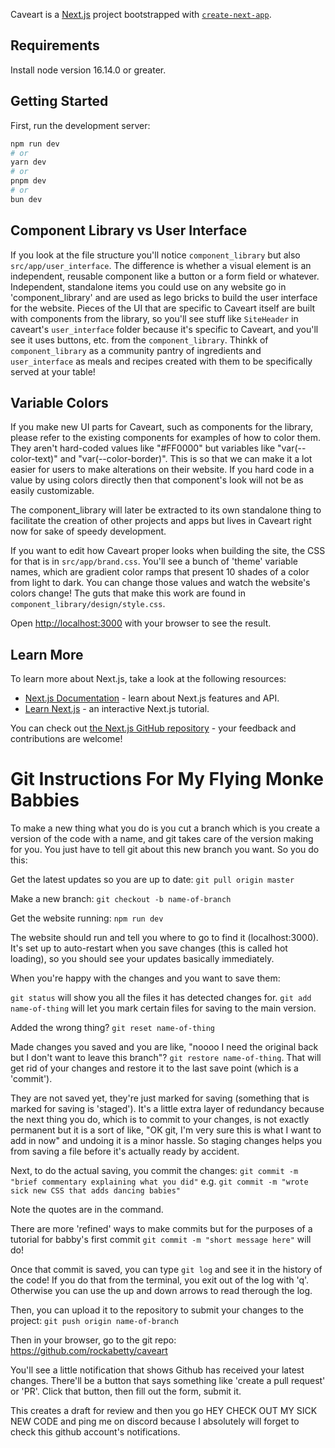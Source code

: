 Caveart is a [Next.js](https://nextjs.org/) project bootstrapped with [`create-next-app`](https://github.com/vercel/next.js/tree/canary/packages/create-next-app).

## Requirements
Install node version 16.14.0 or greater. 

## Getting Started
First, run the development server:

```bash
npm run dev
# or
yarn dev
# or
pnpm dev
# or
bun dev
```

## Component Library vs User Interface
If you look at the file structure you'll notice `component_library` but also `src/app/user_interface`.  The difference is whether a visual element is an independent, reusable component like a button or a form field or whatever.  Independent, standalone items you could use on any website go in 'component_library' and are used as lego bricks to build the user interface for the website.  Pieces of the UI that are specific to Caveart itself are built with components from the library, so you'll see stuff like `SiteHeader` in caveart's `user_interface` folder because it's specific to Caveart, and you'll see it uses buttons, etc. from the `component_library`.  Thinkk of `component_library` as a community pantry of ingredients and `user_interface` as meals and recipes created with them to be specifically served at your table!

## Variable Colors
If you make new UI parts for Caveart, such as components for the library, please refer to the existing components for examples of how to color them. They aren't hard-coded values like "#FF0000" but variables like "var(--color-text)" and "var(--color-border)". This is so that we can make it a lot easier for users to make alterations on their website. If you hard code in a value by using colors directly then that component's look will not be as easily customizable. 

The component_library will later be extracted to its own standalone thing to facilitate the creation of other projects and apps but lives in Caveart right now for sake of speedy development.

If you want to edit how Caveart proper looks when building the site, the CSS for that is in `src/app/brand.css`.  You'll see a bunch of 'theme' variable names, which are gradient color ramps that present 10 shades of a color from light to dark.  You can change those values and watch the website's colors change!  The guts that make this work are found in `component_library/design/style.css`.

Open [http://localhost:3000](http://localhost:3000) with your browser to see the result.

## Learn More

To learn more about Next.js, take a look at the following resources:

- [Next.js Documentation](https://nextjs.org/docs) - learn about Next.js features and API.
- [Learn Next.js](https://nextjs.org/learn) - an interactive Next.js tutorial.

You can check out [the Next.js GitHub repository](https://github.com/vercel/next.js/) - your feedback and contributions are welcome!


# Git Instructions For My Flying Monke Babbies 
To make a new thing what you do is you cut a branch which is you create a version of the code with a name, and git takes care of the version making for you. You just have to tell git about this new branch you want.  So you do this: 

Get the latest updates so you are up to date:
`git pull origin master`

Make a new branch:
`git checkout -b name-of-branch`

Get the website running:
`npm run dev` 

The website should run and tell you where to go to find it (localhost:3000).  It's set up to auto-restart when you save changes (this is called hot loading), so you should see your updates basically immediately. 

When you're happy with the changes and you want to save them:

`git status` will show you all the files it has detected changes for.
`git add name-of-thing` will let you mark certain files for saving to the main version.  

Added the wrong thing? 
`git reset name-of-thing`

Made changes you saved and you are like, "noooo I need the original back but I don't want to leave this branch"? 
`git restore name-of-thing`.  That will get rid of your changes and restore it to the last save point (which is a 'commit').

They are not saved yet, they're just marked for saving (something that is marked for saving is 'staged'). It's a little extra layer of redundancy because the next thing you do, which is to commit to your changes, is not exactly permanent but it is a sort of like, "OK git, I'm very sure this is what I want to add in now" and undoing it is a minor hassle.   So staging changes helps you from saving a file before it's actually ready by accident.

Next, to do the actual saving, you commit the changes:
`git commit -m "brief commentary explaining what you did"`
e.g. `git commit -m "wrote sick new CSS that adds dancing babies"`

Note the quotes are in the command.

There are more 'refined' ways to make commits but for the purposes of a tutorial for babby's first commit `git commit -m "short message here"` will do!

Once that commit is saved, you can type `git log` and see it in the history of the code!  If you do that from the terminal, you exit out of the log with 'q'.  Otherwise you can use the up and down arrows to read therough the log.

Then, you can upload it to the repository to submit your changes to the project:
`git push origin name-of-branch`

Then in your browser, go to the git repo: https://github.com/rockabetty/caveart 

You'll see a little notification that shows Github has received your latest changes.   There'll be a button that says something like 'create a pull request' or 'PR'.  Click that button, then fill out the form, submit it. 

This creates a draft for review and then you go HEY CHECK OUT MY SICK NEW CODE and ping me on discord because I absolutely will forget to check this github account's notifications. 
